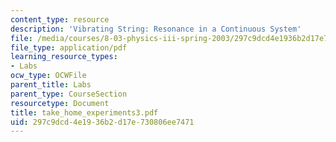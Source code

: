 ```yaml
---
content_type: resource
description: 'Vibrating String: Resonance in a Continuous System'
file: /media/courses/8-03-physics-iii-spring-2003/297c9dcd4e1936b2d17e730806ee7471_take_home_experiments3.pdf
file_type: application/pdf
learning_resource_types:
- Labs
ocw_type: OCWFile
parent_title: Labs
parent_type: CourseSection
resourcetype: Document
title: take_home_experiments3.pdf
uid: 297c9dcd-4e19-36b2-d17e-730806ee7471
---
```

